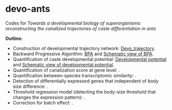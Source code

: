 # devo-ants
Codes for _Towards a developmental biology of superorganisms: reconstructing the canalized trajectories of caste differentiation in ants_ 

**Outline:**

* Construction of developmental trajectory network: [Devo_trajectory](Devo_trajectory.R).
* Backward Progressive Algorithm: [BPA](BPA.R) and [Schematic view of BPA](BPA_schematic.md).
* Quantification of caste developmental potential: [Developmental potential](developmental_potential.R) and [Schematic view of developmental potential](BPA_schematic.md).
* Quantification of canalization score at gene level: .
* Quantification between-species transcriptomic similarity: .
* Detection of differentially expressed genes that independent of body size difference: .
* Threshold regression model (detecting the body-size threshold that changes the expression pattern): .
* Correction for batch effect: .
 
